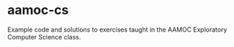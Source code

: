 # aamoc-cs
Example code and solutions to exercises taught in the AAMOC Exploratory Computer Science class.
